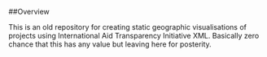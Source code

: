 ##Overview

This is an old repository for creating static geographic visualisations of projects using International Aid Transparency Initiative XML. Basically zero chance that this has any value but leaving here for posterity.
